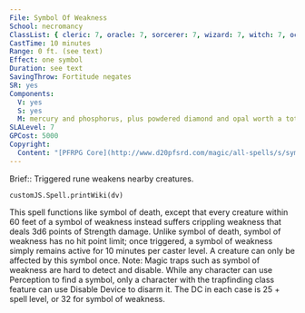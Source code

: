 ```yaml
---
File: Symbol Of Weakness
School: necromancy
ClassList: { cleric: 7, oracle: 7, sorcerer: 7, wizard: 7, witch: 7, occultist: 5 }
CastTime: 10 minutes
Range: 0 ft. (see text)
Effect: one symbol
Duration: see text
SavingThrow: Fortitude negates
SR: yes
Components:
  V: yes
  S: yes
  M: mercury and phosphorus, plus powdered diamond and opal worth a total of 5,000 gp
SLALevel: 7
GPCost: 5000
Copyright:
  Content: "[PFRPG Core](http://www.d20pfsrd.com/magic/all-spells/s/symbol-of-weakness)"
---
```

Brief:: Triggered rune weakens nearby creatures.

```dataviewjs
customJS.Spell.printWiki(dv)
```

This spell functions like symbol of death, except that every creature within 60 feet of a symbol of weakness instead suffers crippling weakness that deals 3d6 points of Strength damage.  Unlike symbol of death, symbol of weakness has no hit point limit; once triggered, a symbol of weakness simply remains active for 10 minutes per caster level. A creature can only be affected by this symbol once.  Note: Magic traps such as symbol of weakness are hard to detect and disable. While any character can use Perception to find a symbol, only a character with the trapfinding class feature can use Disable Device to disarm it. The DC in each case is 25 + spell level, or 32 for symbol of weakness.
